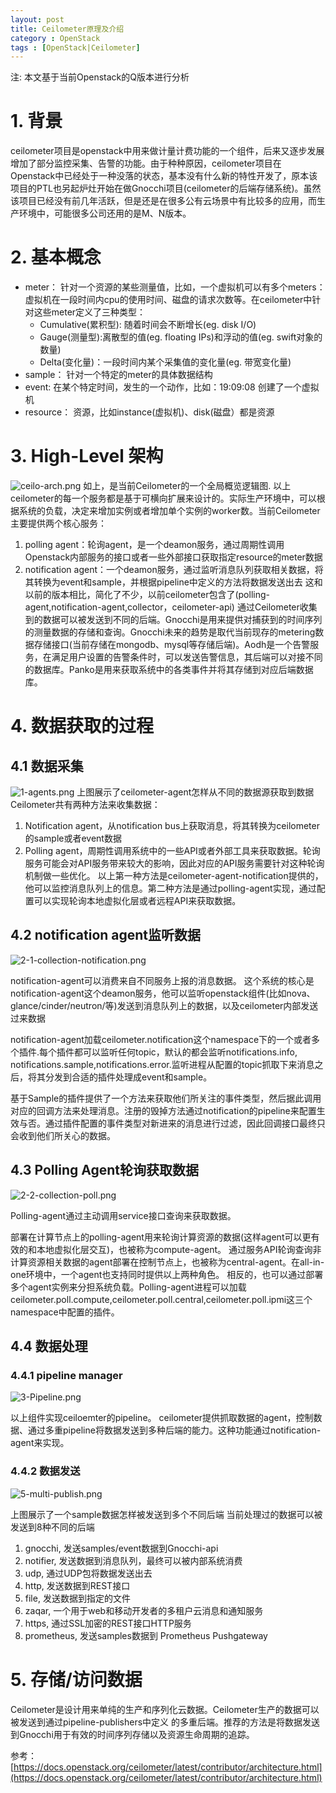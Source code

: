 ```yaml
---
layout: post
title: Ceilometer原理及介绍
category : OpenStack
tags : [OpenStack|Ceilometer]
---
```

注: 本文基于当前Openstack的Q版本进行分析

# 1. 背景
ceilometer项目是openstack中用来做计量计费功能的一个组件，后来又逐步发展增加了部分监控采集、告警的功能。由于种种原因，ceilometer项目在Openstack中已经处于一种没落的状态，基本没有什么新的特性开发了，原本该项目的PTL也另起炉灶开始在做Gnocchi项目(ceilometer的后端存储系统)。虽然该项目已经没有前几年活跃，但是还是在很多公有云场景中有比较多的应用，而生产环境中，可能很多公司还用的是M、N版本。

# 2. 基本概念
* meter：
针对一个资源的某些测量值，比如，一个虚拟机可以有多个meters：虚拟机在一段时间内cpu的使用时间、磁盘的请求次数等。在ceilometer中针对这些meter定义了三种类型：
   * Cumulative(累积型): 随着时间会不断增长(eg. disk I/O)
   * Gauge(测量型):离散型的值(eg. floating IPs)和浮动的值(eg. swift对象的数量)
   * Delta(变化量)：一段时间内某个采集值的变化量(eg. 带宽变化量)
* sample：
针对一个特定的meter的具体数据结构
* event:
在某个特定时间，发生的一个动作，比如：19:09:08 创建了一个虚拟机
* resource：
资源，比如instance(虚拟机)、disk(磁盘）都是资源

# 3. High-Level 架构
![ceilo-arch.png](https://upload-images.jianshu.io/upload_images/13183512-ee19f3fef5f4c1e4.png?imageMogr2/auto-orient/strip%7CimageView2/2/w/1240)
如上，是当前Ceilometer的一个全局概览逻辑图.
以上ceilometer的每一个服务都是基于可横向扩展来设计的。实际生产环境中，可以根据系统的负载，决定来增加实例或者增加单个实例的worker数。当前Ceilometer主要提供两个核心服务：
1. polling agent：轮询agent，是一个deamon服务，通过周期性调用Openstack内部服务的接口或者一些外部接口获取指定resource的meter数据
2. notification agent：一个deamon服务，通过监听消息队列获取相关数据，将其转换为event和sample，并根据pipeline中定义的方法将数据发送出去
这和以前的版本相比，简化了不少，以前ceilometer包含了(polling-agent,notification-agent,collector，ceilometer-api)
通过Ceilometer收集到的数据可以被发送到不同的后端。Gnocchi是用来提供对捕获到的时间序列的测量数据的存储和查询。Gnocchi未来的趋势是取代当前现存的metering数据存储接口(当前存储在mongodb、mysql等存储后端)。Aodh是一个告警服务，在满足用户设置的告警条件时，可以发送告警信息，其后端可以对接不同的数据库。Panko是用来获取系统中的各类事件并将其存储到对应后端数据库。

# 4. 数据获取的过程
## 4.1 数据采集
![1-agents.png](https://upload-images.jianshu.io/upload_images/13183512-6ef518aa9bf68952.png?imageMogr2/auto-orient/strip%7CimageView2/2/w/1240)
上图展示了ceilometer-agent怎样从不同的数据源获取到数据
Ceilometer共有两种方法来收集数据：
1. Notification agent，从notification bus上获取消息，将其转换为ceilometer的sample或者event数据
2. Polling agent，周期性调用系统中的一些API或者外部工具来获取数据。轮询服务可能会对API服务带来较大的影响，因此对应的API服务需要针对这种轮询机制做一些优化。
以上第一种方法是ceilometer-agent-notification提供的，他可以监控消息队列上的信息。第二种方法是通过polling-agent实现，通过配置可以实现轮询本地虚拟化层或者远程API来获取数据。

## 4.2 notification agent监听数据
![2-1-collection-notification.png](https://upload-images.jianshu.io/upload_images/13183512-3974af1bb890721c.png?imageMogr2/auto-orient/strip%7CimageView2/2/w/1240)

notification-agent可以消费来自不同服务上报的消息数据。
这个系统的核心是notification-agent这个deamon服务，他可以监听openstack组件(比如nova、glance/cinder/neutron/等)发送到消息队列上的数据，以及ceilometer内部发送过来数据

notification-agent加载ceilometer.notification这个namespace下的一个或者多个插件.每个插件都可以监听任何topic，默认的都会监听notifications.info, notifications.sample,notifications.error.监听进程从配置的topic抓取下来消息之后，将其分发到合适的插件处理成event和sample。

基于Sample的插件提供了一个方法来获取他们所关注的事件类型，然后据此调用对应的回调方法来处理消息。注册的毁掉方法通过notification的pipeline来配置生效与否。通过插件配置的事件类型对新进来的消息进行过滤，因此回调接口最终只会收到他们所关心的数据。

## 4.3 Polling Agent轮询获取数据
![2-2-collection-poll.png](https://upload-images.jianshu.io/upload_images/13183512-db18bd685ce39acd.png?imageMogr2/auto-orient/strip%7CimageView2/2/w/1240)

Polling-agent通过主动调用service接口查询来获取数据。

部署在计算节点上的polling-agent用来轮询计算资源的数据(这样agent可以更有效的和本地虚拟化层交互)，也被称为compute-agent。
通过服务API轮询查询非计算资源相关数据的agent部署在控制节点上，也被称为central-agent。在all-in-one环境中，一个agent也支持同时提供以上两种角色。
相反的，也可以通过部署多个agent实例来分担系统负载。Polling-agent进程可以加载ceilometer.poll.compute,ceilometer.poll.central,ceilometer.poll.ipmi这三个namespace中配置的插件。

## 4.4 数据处理
### 4.4.1 pipeline manager
![3-Pipeline.png](https://upload-images.jianshu.io/upload_images/13183512-c7597e74d3dd1752.png?imageMogr2/auto-orient/strip%7CimageView2/2/w/1240)

以上组件实现ceiloemter的pipeline。
ceilometer提供抓取数据的agent，控制数据、通过多重pipeline将数据发送到多种后端的能力。这种功能通过notification-agent来实现。

### 4.4.2 数据发送
![5-multi-publish.png](https://upload-images.jianshu.io/upload_images/13183512-99d302d197fbdbdc.png?imageMogr2/auto-orient/strip%7CimageView2/2/w/1240)

上图展示了一个sample数据怎样被发送到多个不同后端
当前处理过的数据可以被发送到8种不同的后端

1. gnocchi, 发送samples/event数据到Gnocchi-api
2. notifier, 发送数据到消息队列，最终可以被内部系统消费
3. udp, 通过UDP包将数据发送出去
4. http, 发送数据到REST接口
5. file, 发送数据到指定的文件
6. zaqar, 一个用于web和移动开发者的多租户云消息和通知服务
7. https, 通过SSL加密的REST接口HTTP服务
8. prometheus, 发送samples数据到 Prometheus Pushgateway

# 5. 存储/访问数据
Ceilometer是设计用来单纯的生产和序列化云数据。Ceilometer生产的数据可以被发送到通过pipeline-publishers中定义 的多重后端。推荐的方法是将数据发送到Gnocchi用于有效的时间序列存储以及资源生命周期的追踪。

参考：
[https://docs.openstack.org/ceilometer/latest/contributor/architecture.html](https://docs.openstack.org/ceilometer/latest/contributor/architecture.html)

